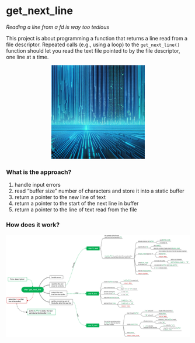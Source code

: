 # get_next_line
*Reading a line from a fd is way too tedious*

This project is about programming a function that returns a line read from a file descriptor. Repeated calls (e.g., using a loop) to the <code>get_next_line()</code> function should let you read the text file pointed to by the file descriptor, one line at a time.

<p align="center">
  <img width="256" height="256" src="resources/Hotpot_binary_code.png">
</p>

### What is the approach?
1. handle input errors
2. read “buffer size” number of characters and store it into a static buffer
3. return a pointer to the new line of text
4. return a pointer to the start of the next line in buffer
5. return a pointer to the line of text read from the file

### How does it work?

<p align="center">
  <img width="950" src="resources/GNL_mind_map.png">
</p>
